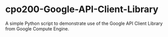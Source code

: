 # cpo200-Google-API-Client-Library
A simple Python script to demonstrate use of the Google API Client Library from Google Compute Engine.
